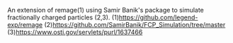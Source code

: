 
An extension of remage(1) using Samir Banik's package to simulate fractionally charged particles (2,3). 
(1)https://github.com/legend-exp/remage
(2)https://github.com/SamirBanik/FCP_Simulation/tree/master
(3)https://www.osti.gov/servlets/purl/1637466

